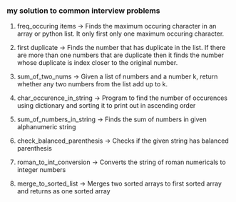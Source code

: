 <h3>my solution to common interview problems</h3>

1. freq_occuring items -> Finds the maximum occuring character in an array or python list. It only first only one maximum occuring character. 

2. first duplicate -> Finds the number that has duplicate in the list. If there are more than one numbers that are duplicate then it finds the number whose duplicate is index closer to the original number. 

3. sum_of_two_nums -> Given a list of numbers and a number k, return whether any two numbers from the list add up to k.

4. char_occurence_in_string -> Program to find the number of occurences using dictionary and sorting it to print out in ascending order

5. sum_of_numbers_in_string -> Finds the sum of numbers in given alphanumeric string

6. check_balanced_parenthesis -> Checks if the given string has balanced parenthesis

7. roman_to_int_conversion -> Converts the string of roman numericals to integer numbers

8. merge_to_sorted_list -> Merges two sorted arrays to first sorted array and returns as one sorted array